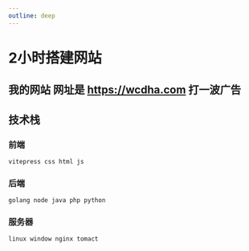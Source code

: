 ```yaml
---
outline: deep
---
```

# 2小时搭建网站
## 我的网站 网址是 https://wcdha.com 打一波广告

## 技术栈

### 前端
    vitepress css html js
### 后端
    golang node java php python
### 服务器
    linux window nginx tomact
    